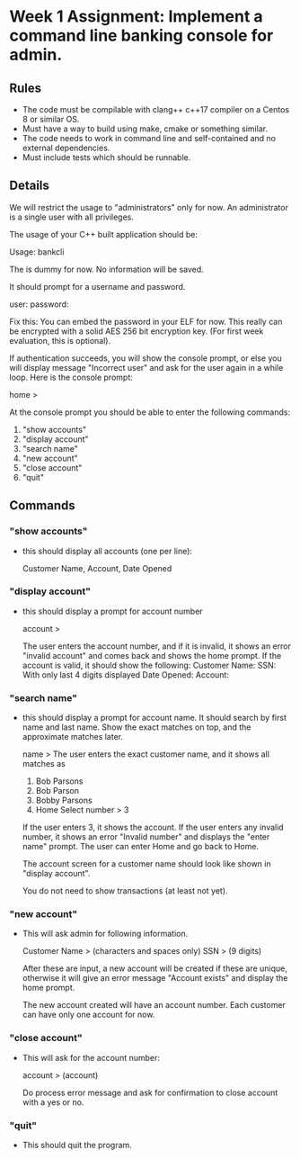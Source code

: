 # Week 1 Assignment: Implement a command line banking console for admin.

## Rules
* The code must be compilable with clang++ c++17 compiler on a Centos 8 or similar OS.
* Must have a way to build using make, cmake or something similar.
* The code needs to work in command line and self-contained and no external dependencies.
* Must include tests which should be runnable.

## Details
We will restrict the usage to "administrators" only for now. An administrator is a single user
with all privileges.

The usage of your C++ built application should be:

Usage: bankcli <file-name>

The <file-name> is dummy for now. No information will be saved.

It should prompt for a username and password.

user: <user>
password: <passwd>

Fix this:
You can embed the password in your ELF for now. This really can be encrypted with a solid
AES 256 bit encryption key. (For first week evaluation, this is optional).

If authentication succeeds, you will show the console prompt, or else you will display
message "Incorrect user" and ask for the user again in a while loop. Here is the console prompt:

home > 

At the console prompt you should be able to enter the following commands:

1. "show accounts"
2. "display account"
3. "search name"
4. "new account"
5. "close account"
4. "quit"


## Commands

### "show accounts"

   - this should display all accounts (one per line):

     Customer Name, Account, Date Opened

### "display account"

   - this should display a prompt for account number

     account > 

     The user enters the account number, and if it is invalid, it shows an error "invalid account"
     and comes back and shows the home prompt.
     If the account is valid, it should show the following:
     Customer Name:
     SSN: With only last 4 digits displayed
     Date Opened:
     Account:

### "search name"

   - this should display a prompt for account name. It should search by first name and last
     name. Show the exact matches on top, and the approximate matches later.

     name > 
     The user enters the exact customer name, and it shows all matches as 
       1) Bob Parsons
       2) Bob Parson
       3) Bobby Parsons
       4) Home
     Select number > 3

     If the user enters 3, it shows the account. If the user enters any invalid number,
     it shows an error "Invalid number" and displays the "enter name" prompt.
     The user can enter Home and go back to Home.

     The account screen for a customer name should look like shown in "display account".

     You do not need to show transactions (at least not yet).

### "new account"

   - This will ask admin for following information.

     Customer Name > (characters and spaces only)
     SSN > (9 digits)

     After these are input, a new account will be created if these are unique, otherwise it will
     give an error message "Account exists" and display the home prompt.

     The new account created will have an account number.
     Each customer can have only one account for now.

### "close account"
  - This will ask for the account number:

     account > (account)

    Do process error message and ask for confirmation to close account with a yes or no.

### "quit"
  - This should quit the program.
